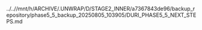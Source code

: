 ../..//mnt/h/ARCHIVE/.UNWRAP/D/STAGE2_INNER/a7367843de96/backup_repository/phase5_5_backup_20250805_103905/DURI_PHASE5_5_NEXT_STEPS.md